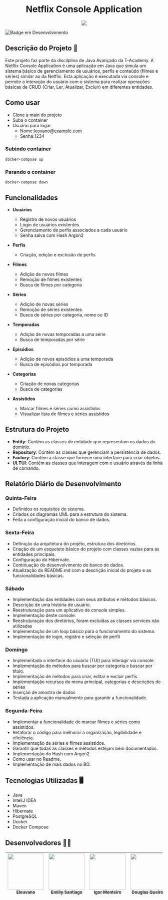 <h1 align="center" >Netflix Console Application</h1>

<p align="center" >
     <img src="https://github.com/user-attachments/assets/cc11f144-07fd-4992-b728-0a033c2489ea">
</p>

![Badge em Desenvolvimento](http://img.shields.io/static/v1?label=STATUS&message=EM%20DESENVOLVIMENTO&color=GREEN&style=for-the-badge)

## Descrição do Projeto 🚀
Este projeto faz parte da discilplina de Java Avançado da T-Academy. A Netflix Console Application é uma aplicação em Java que simula um sistema básico de gerenciamento de usuários, perfis e conteúdo (filmes e séries) similar ao da Netflix. Esta aplicação é executada via console e permite a interação do usuário com o sistema para realizar operações básicas de CRUD (Criar, Ler, Atualizar, Excluir) em diferentes entidades.

## Como usar
- Clone a main do projeto
- Suba o container
- Usuário para logar
  - Nome:leovano@example.com
  - Senha:1234
### Subindo container
```docker-compose up ```

### Parando o container
```docker-compose down ```

## Funcionalidades
- **Usuários**
  - Registro de novos usuários
  - Login de usuários existentes
  - Gerenciamento de perfis associados a cada usuário
  - Senha salva com Hash Argon2
 
- **Perfis**
  - Criação, edição e exclusão de perfis
 
- **Filmes**
  - Adição de novos filmes
  - Remoção de filmes existentes
  - Busca de filmes por categoria

- **Séries**
  - Adição de novas séries
  - Remoção de séries existentes
  - Busca de séries por categoria, nome ou ID

- **Temporadas**
  - Adição de novas temporadas a uma série
  - Busca de temporadas por série

- **Episódios**
  - Adição de novos episódios a uma temporada
  - Busca de episódios por temporada

- **Categorias**
  - Criação de novas categorias
  - Busca de categorias

- **Assistidos**
  - Marcar filmes e séries como assistidos
  - Visualizar lista de filmes e séries assistidos

## Estrutura do Projeto
- **Entity**: Contém as classes de entidade que representam os dados do domínio.
- **Repository**: Contém as classes que gerenciam a persistência de dados.
- **Factory**: Contém a classe que fornece uma interface para criar objetos.
- **UI.TUI**: Contém as classes que interagem com o usuário através da linha de comando.

## Relatório Diário de Desenvolvimento

### Quinta-Feira 
- Definidos os requisitos do sistema.
- Criados os diagramas UML para a estrutura do sistema.
- Feita a configuração inicial do banco de dados.

### Sexta-Feira
- Definição da arquitetura do projeto, estrutura dos diretórios.
- Criação de um esqueleto básico do projeto com classes vazias para as entidades principais.
- Configuração do Hibernate.
- Continuação do desenvolvimento do banco de dados.
- Atualização do README.md com a descrição inicial do projeto e as funcionalidades básicas.

### Sábado
- Implementação das entidades com seus atributos e métodos básicos.
- Descrição de uma história de usuário.
- Reestruturação para um aplicativo de console simples. 
- Implementação deste console.
- Reestruturação dos diretórios, foram excluídas as classes services não utilizadas
- Implementação de um loop básico para o funcionamento do sistema.
- Implementação de login, registro e seleção de perfil

### Domingo
- Implementada a interface do usuário (TUI) para interagir via console.
- Implementação de métodos para buscar por categoria e buscar por título.
- Implementação de métodos para criar, editar e excluir perfis 
- Implementação recursos do menu principal, categorias e descrições de séries
- Inserção de amostra de dados
- Testada a aplicação manualmente para garantir a funcionalidade.

### Segunda-Feira
- Implementar a funcionalidade de marcar filmes e séries como assistidos.
- Refatorar o código para melhorar a organização, legibilidade e eficiência.
- Implementação de séries e filmes assistidos.
- Garantir que todas as classes e métodos estejam bem documentados.
- Implementação do Hash com Argon2
- Como usar no Readme.
- Implementação de mais dados no BD.

## Tecnologias Utilizadas 🖥
- Java
- InteliJ IDEA
- Maven
- Hibernate
- PostgreSQL
- Docker
- Docker Compose

## Desenvolvedores 👩‍💻
| [<img src="https://avatars.githubusercontent.com/u/13321466?v=4" width=115><br><sub>Eleuvano</sub>](https://github.com/leovano)  |  [<img src="https://avatars.githubusercontent.com/u/70452464?v=4" width=115><br><sub>Emilly Santiago</sub>](https://github.com/emillysant)  |  [<img src="https://user-images.githubusercontent.com/95758069/189210989-7918de13-6172-4c19-8a59-8a2b66e64e83.jpg" width=115><br><sub>Igor Monteiro</sub>](https://github.com/igorperonico)  |  [<img src="https://avatars.githubusercontent.com/u/98565751?v=4" width=115><br><sub>Douglas Queiroz</sub>](https://github.com/douglasliman)  |
| :---: | :---: | :---: | :---: |
